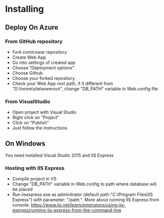 # Installing
## Deploy On Azure
### From GitHub repository
* Fork comicswar repository
* Create Web App
* Go into settings of created app
* Choose "Deployment options"
* Choose Github
* Choose your forked repository
* Check your Web App root path, if it different from "D:\home\site\wwwroot\", change "DB_PATH" variable in Web.config file
### From VisualStudio
* Open project with Visual Studio
* Right click on "Project"
* Click on "Publish"
* Just follow the instructions
## On Windows
You need installed Visual Studio 2015 and IIS Express
### Hosting with IIS Express
* Compile project in VS
* Change "DB_PATH" variable in Web.config to path where database will be placed
* Run iisexpress.exe as adminitrator (default path:"C:\Program Files\IIS Express") with parameter: "/path:<full path to your project folder>". More about running IIS Express from console: https://www.iis.net/learn/extensions/using-iis-express/running-iis-express-from-the-command-line
